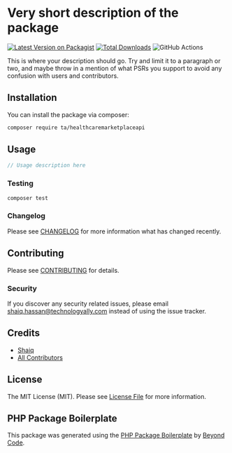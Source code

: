 # Very short description of the package

[![Latest Version on Packagist](https://img.shields.io/packagist/v/ta/healthcaremarketplaceapi.svg?style=flat-square)](https://packagist.org/packages/ta/healthcaremarketplaceapi)
[![Total Downloads](https://img.shields.io/packagist/dt/ta/healthcaremarketplaceapi.svg?style=flat-square)](https://packagist.org/packages/ta/healthcaremarketplaceapi)
![GitHub Actions](https://github.com/ta/healthcaremarketplaceapi/actions/workflows/main.yml/badge.svg)

This is where your description should go. Try and limit it to a paragraph or two, and maybe throw in a mention of what PSRs you support to avoid any confusion with users and contributors.

## Installation

You can install the package via composer:

```bash
composer require ta/healthcaremarketplaceapi
```

## Usage

```php
// Usage description here
```

### Testing

```bash
composer test
```

### Changelog

Please see [CHANGELOG](CHANGELOG.md) for more information what has changed recently.

## Contributing

Please see [CONTRIBUTING](CONTRIBUTING.md) for details.

### Security

If you discover any security related issues, please email shaiq.hassan@technologyally.com instead of using the issue tracker.

## Credits

-   [Shaiq](https://github.com/ta)
-   [All Contributors](../../contributors)

## License

The MIT License (MIT). Please see [License File](LICENSE.md) for more information.

## PHP Package Boilerplate

This package was generated using the [PHP Package Boilerplate](https://laravelpackageboilerplate.com) by [Beyond Code](http://beyondco.de/).
